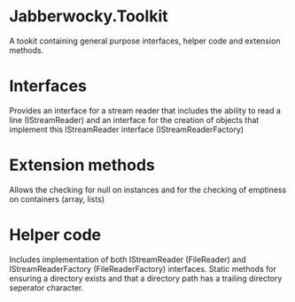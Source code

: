 # Jabberwocky.Toolkit
A tookit containing general purpose interfaces, helper code and extension methods.

# Interfaces
Provides an interface for a stream reader that includes the ability to read a line (IStreamReader) and 
an interface for the creation of objects that implement this IStreamReader interface (IStreamReaderFactory)

# Extension methods
Allows the checking for null on instances and for the checking of emptiness on containers (array, lists)

# Helper code
Includes implementation of both IStreamReader (FileReader) and IStreamReaderFactory (FileReaderFactory) interfaces.
Static methods for ensuring a directory exists and that a directory path has a trailing directory seperator character.
